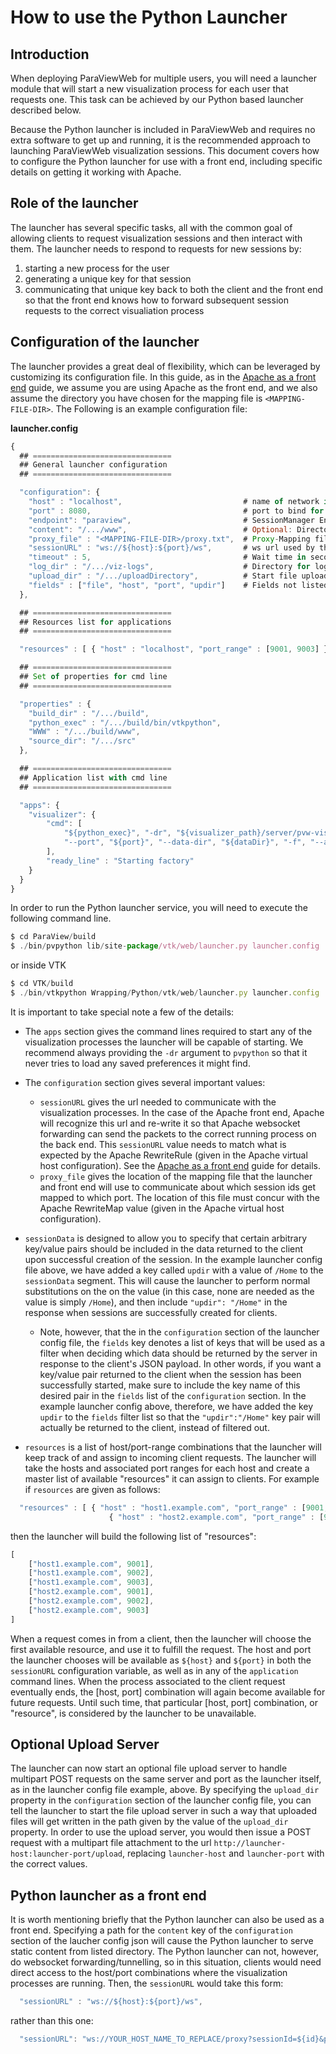 # How to use the Python Launcher

## Introduction

When deploying ParaViewWeb for multiple users, you will need a launcher module that will start a new visualization process for each user that requests one.  This task can be achieved by our Python based launcher described below.

Because the Python launcher is included in ParaViewWeb and requires no extra software to get up and running, it is the recommended approach to launching ParaViewWeb visualization sessions.  This document covers how to configure the Python launcher for use with a front end, including specific details on getting it working with Apache.

## Role of the launcher

The launcher has several specific tasks, all with the common goal of allowing clients to request visualization sessions and then interact with them.  The launcher needs to respond to requests for new sessions by:

1. starting a new process for the user
1. generating a unique key for that session
1. communicating that unique key back to both the client and the front end so that the front end knows how to forward subsequent session requests to the correct visualiation process

## Configuration of the launcher

The launcher provides a great deal of flexibility, which can be leveraged by customizing its configuration file.  In this guide, as in the [Apache as a front end](/paraviewweb/docs/guides/apache_front_end.html) guide, we assume you are using Apache as the front end, and we also assume the directory you have chosen for the mapping file is `<MAPPING-FILE-DIR>`.  The Following is an example configuration file:

__launcher.config__

```js
{
  ## ===============================
  ## General launcher configuration
  ## ===============================

  "configuration": {
    "host" : "localhost",                           # name of network interface to bind for launcher webserver
    "port" : 8080,                                  # port to bind for launcher webserver
    "endpoint": "paraview",                         # SessionManager Endpoint
    "content": "/.../www",                          # Optional: Directory shared over HTTP
    "proxy_file" : "<MAPPING-FILE-DIR>/proxy.txt",  # Proxy-Mapping file for Apache
    "sessionURL" : "ws://${host}:${port}/ws",       # ws url used by the client to connect to started process
    "timeout" : 5,                                  # Wait time in second after process start
    "log_dir" : "/.../viz-logs",                    # Directory for log files
    "upload_dir" : "/.../uploadDirectory",          # Start file upload server on same port as launcher
    "fields" : ["file", "host", "port", "updir"]    # Fields not listed are filtered from response
  },

  ## ===============================
  ## Resources list for applications
  ## ===============================

  "resources" : [ { "host" : "localhost", "port_range" : [9001, 9003] } ],

  ## ===============================
  ## Set of properties for cmd line
  ## ===============================

  "properties" : {
    "build_dir" : "/.../build",
    "python_exec" : "/.../build/bin/vtkpython",
    "WWW" : "/.../build/www",
    "source_dir": "/.../src"
  },

  ## ===============================
  ## Application list with cmd line
  ## ===============================

  "apps": {
    "visualizer": {
        "cmd": [
            "${python_exec}", "-dr", "${visualizer_path}/server/pvw-visualizer.py",
            "--port", "${port}", "--data-dir", "${dataDir}", "-f", "--authKey", "${secret}"
        ],
        "ready_line" : "Starting factory"
    }
  }
}
```

In order to run the Python launcher service, you will need to execute the following command line.

```js
$ cd ParaView/build
$ ./bin/pvpython lib/site-package/vtk/web/launcher.py launcher.config
```

or inside VTK

```js
$ cd VTK/build
$ ./bin/vtkpython Wrapping/Python/vtk/web/launcher.py launcher.config
```

 It is important to take special note a few of the details:

- The `apps` section gives the command lines required to start any of the visualization processes the launcher will be capable of starting.  We recommend always providing the `-dr` argument to `pvpython` so that it never tries to load any saved preferences it might find.

- The `configuration` section gives several important values:
  - `sessionURL` gives the url needed to communicate with the visualization processes.  In the case of the Apache front end, Apache will recognize this url and re-write it so that Apache websocket forwarding can send the packets to the correct running process on the back end.  This `sessionURL` value needs to match what is expected by the Apache RewriteRule (given in the Apache virtual host configuration).  See the [Apache as a front end](/visualizer/docs/guides/apache_front_end.html) guide for details.
  - `proxy_file` gives the location of the mapping file that the launcher and front end will use to communicate about which session ids get mapped to which port.  The location of this file must concur with the Apache RewriteMap value (given in the Apache virtual host configuration).

- `sessionData` is designed to allow you to specify that certain arbitrary key/value pairs should be included in the data returned to the client upon successful creation of the session.  In the example launcher config file above, we have added a key called `updir` with a value of `/Home` to the `sessionData` segment.  This will cause the launcher to perform normal substitutions on the on the value (in this case, none are needed as the value is simply `/Home`), and then include `"updir": "/Home"` in the response when sessions are successfully created for clients.
  - Note, however, that the in the `configuration` section of the launcher config file, the `fields` key denotes a list of keys that will be used as a filter when deciding which data should be returned by the server in response to the client's JSON payload.  In other words, if you want a key/value pair returned to the client when the session has been successfully started, make sure to include the key name of this desired pair in the `fields` list of the `configuration` section.  In the example launcher config above, therefore, we have added the key `updir` to the `fields` filter list so that the `"updir":"/Home"` key pair will actually be returned to the client, instead of filtered out.

- `resources` is a list of host/port-range combinations that the launcher will keep track of and assign to incoming client requests.  The launcher will take the hosts and associated port ranges for each host and create a master list of available "resources" it can assign to clients.  For example if `resources` are given as follows:

```js
  "resources" : [ { "host" : "host1.example.com", "port_range" : [9001, 9003] },
                      { "host" : "host2.example.com", "port_range" : [9001, 9003] } ],
```

then the launcher will build the following list of "resources":

```js
[
    ["host1.example.com", 9001],
    ["host1.example.com", 9002],
    ["host1.example.com", 9003],
    ["host2.example.com", 9001],
    ["host2.example.com", 9002],
    ["host2.example.com", 9003]
]
```

When a request comes in from a client, then the launcher will choose the first available resource, and use it to fulfill the request.  The host and port the launcher chooses will be available as `${host}` and `${port}` in both the `sessionURL` configuration variable, as well as in any of the `application` command lines.  When the process associated to the client request eventually ends, the [host, port] combination will again become available for future requests.  Until such time, that particular [host, port] combination, or "resource", is considered by the launcher to be unavailable.

## Optional Upload Server

The launcher can now start an optional file upload server to handle multipart POST requests on the same server and port as the launcher itself, as in the launcher config file example, above.  By specifying the `upload_dir` property in the `configuration` section of the launcher config file, you can tell the launcher to start the file upload server in such a way that uploaded files will get written in the path given by the value of the `upload_dir` property.  In order to use the upload server, you would then issue a POST request with a multipart file attachment to the url `http://launcher-host:launcher-port/upload`, replacing `launcher-host` and `launcher-port` with the correct values.

## Python launcher as a front end

It is worth mentioning briefly that the Python launcher can also be used as a front end.  Specifying a path for the `content` key of the `configuration` section of the laucher config json will cause the Python launcher to serve static content from listed directory.  The Python launcher can not, however, do websocket forwarding/tunnelling, so in this situation, clients would need direct access to the host/port combinations where the visualization processes are running.  Then, the `sessionURL` would take this form:

```js
  "sessionURL" : "ws://${host}:${port}/ws",
```

rather than this one:

```js
  "sessionURL": "ws://YOUR_HOST_NAME_TO_REPLACE/proxy?sessionId=${id}&path=ws",
```
